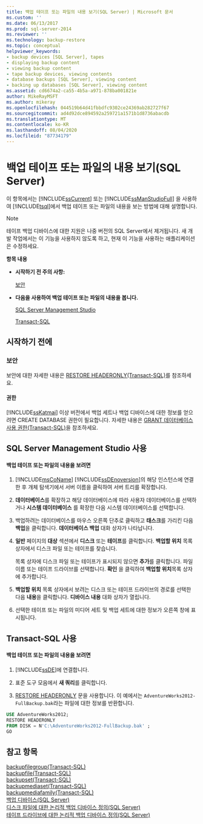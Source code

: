 ```yaml
---
title: 백업 테이프 또는 파일의 내용 보기(SQL Server) | Microsoft 문서
ms.custom: ''
ms.date: 06/13/2017
ms.prod: sql-server-2014
ms.reviewer: ''
ms.technology: backup-restore
ms.topic: conceptual
helpviewer_keywords:
- backup devices [SQL Server], tapes
- displaying backup content
- viewing backup content
- tape backup devices, viewing contents
- database backups [SQL Server], viewing content
- backing up databases [SQL Server], viewing content
ms.assetid: cd6674a2-ca55-4b5a-a971-878ba001821e
author: MikeRayMSFT
ms.author: mikeray
ms.openlocfilehash: 044519b64d41fbbdfc9302ce24369ab282727f67
ms.sourcegitcommit: ad4d92dce894592a259721a1571b1d8736abacdb
ms.translationtype: MT
ms.contentlocale: ko-KR
ms.lasthandoff: 08/04/2020
ms.locfileid: "87734179"
---
```

# <a name="view-the-contents-of-a-backup-tape-or-file-sql-server"></a>백업 테이프 또는 파일의 내용 보기(SQL Server)
  이 항목에서는 [!INCLUDE[ssCurrent](../../includes/sscurrent-md.md)] 또는 [!INCLUDE[ssManStudioFull](../../includes/ssmanstudiofull-md.md)] 을 사용하여 [!INCLUDE[tsql](../../includes/tsql-md.md)]에서 백업 테이프 또는 파일의 내용을 보는 방법에 대해 설명합니다.  
  
> [!NOTE]  
>  테이프 백업 디바이스에 대한 지원은 나중 버전의 SQL Server에서 제거됩니다. 새 개발 작업에서는 이 기능을 사용하지 않도록 하고, 현재 이 기능을 사용하는 애플리케이션은 수정하세요.  
  
 **항목 내용**  
  
-   **시작하기 전 주의 사항:**  
  
     [보안](#Security)  
  
-   **다음을 사용하여 백업 테이프 또는 파일의 내용을 봅니다.**  
  
     [SQL Server Management Studio](#SSMSProcedure)  
  
     [Transact-SQL](#TsqlProcedure)  
  
##  <a name="before-you-begin"></a><a name="BeforeYouBegin"></a> 시작하기 전에  
  
###  <a name="security"></a><a name="Security"></a> 보안  
 보안에 대한 자세한 내용은 [RESTORE HEADERONLY&#40;Transact-SQL&#41;](/sql/t-sql/statements/restore-statements-headeronly-transact-sql)를 참조하세요.  
  
####  <a name="permissions"></a><a name="Permissions"></a> 권한  
 [!INCLUDE[ssKatmai](../../includes/sskatmai-md.md)] 이상 버전에서 백업 세트나 백업 디바이스에 대한 정보를 얻으려면 CREATE DATABASE 권한이 필요합니다. 자세한 내용은 [GRANT 데이터베이스 사용 권한&#40;Transact-SQL&#41;](/sql/t-sql/statements/grant-database-permissions-transact-sql)을 참조하세요.  
  
##  <a name="using-sql-server-management-studio"></a><a name="SSMSProcedure"></a> SQL Server Management Studio 사용  
  
#### <a name="to-view-the-content-of-a-backup-tape-or-file"></a>백업 테이프 또는 파일의 내용을 보려면  
  
1.  [!INCLUDE[msCoName](../../includes/msconame-md.md)] [!INCLUDE[ssDEnoversion](../../includes/ssdenoversion-md.md)]의 해당 인스턴스에 연결한 후 개체 탐색기에서 서버 이름을 클릭하여 서버 트리를 확장합니다.  
  
2.  **데이터베이스**를 확장하고 해당 데이터베이스에 따라 사용자 데이터베이스를 선택하거나 **시스템 데이터베이스** 를 확장한 다음 시스템 데이터베이스를 선택합니다.  
  
3.  백업하려는 데이터베이스를 마우스 오른쪽 단추로 클릭하고 **태스크**를 가리킨 다음 **백업**을 클릭합니다. **데이터베이스 백업** 대화 상자가 나타납니다.  
  
4.  **일반** 페이지의 **대상** 섹션에서 **디스크** 또는 **테이프**를 클릭합니다. **백업할 위치** 목록 상자에서 디스크 파일 또는 테이프를 찾습니다.  
  
     목록 상자에 디스크 파일 또는 테이프가 표시되지 않으면 **추가**를 클릭합니다. 파일 이름 또는 테이프 드라이브를 선택합니다. **확인** 을 클릭하여 **백업할 위치**목록 상자에 추가합니다.  
  
5.  **백업할 위치** 목록 상자에서 보려는 디스크 또는 테이프 드라이브의 경로를 선택한 다음 **내용**을 클릭합니다. **디바이스 내용** 대화 상자가 열립니다.  
  
6.  선택한 테이프 또는 파일의 미디어 세트 및 백업 세트에 대한 정보가 오른쪽 창에 표시됩니다.  
  
##  <a name="using-transact-sql"></a><a name="TsqlProcedure"></a> Transact-SQL 사용  
  
#### <a name="to-view-the-content-of-a-backup-tape-or-file"></a>백업 테이프 또는 파일의 내용을 보려면  
  
1.  [!INCLUDE[ssDE](../../includes/ssde-md.md)]에 연결합니다.  
  
2.  표준 도구 모음에서 **새 쿼리**를 클릭합니다.  
  
3.  [RESTORE HEADERONLY](/sql/t-sql/statements/restore-statements-headeronly-transact-sql) 문을 사용합니다. 이 예에서는 `AdventureWorks2012-FullBackup.bak`라는 파일에 대한 정보를 반환합니다.  
  
```sql  
USE AdventureWorks2012;  
RESTORE HEADERONLY   
FROM DISK = N'C:\AdventureWorks2012-FullBackup.bak' ;  
GO  
```  
  
## <a name="see-also"></a>참고 항목  
 [backupfilegroup&#40;Transact-SQL&#41;](/sql/relational-databases/system-tables/backupfilegroup-transact-sql)   
 [backupfile&#40;Transact-SQL&#41;](/sql/relational-databases/system-tables/backupfile-transact-sql)   
 [backupset&#40;Transact-SQL&#41;](/sql/relational-databases/system-tables/backupset-transact-sql)   
 [backupmediaset&#40;Transact-SQL&#41;](/sql/relational-databases/system-tables/backupmediaset-transact-sql)   
 [backupmediafamily&#40;Transact-SQL&#41;](/sql/relational-databases/system-tables/backupmediafamily-transact-sql)   
 [백업 디바이스&#40;SQL Server&#41;](backup-devices-sql-server.md)   
 [디스크 파일에 대한 논리적 백업 디바이스 정의&#40;SQL Server&#41;](define-a-logical-backup-device-for-a-disk-file-sql-server.md)   
 [테이프 드라이브에 대한 논리적 백업 디바이스 정의&#40;SQL Server&#41;](define-a-logical-backup-device-for-a-tape-drive-sql-server.md)  
  
  
